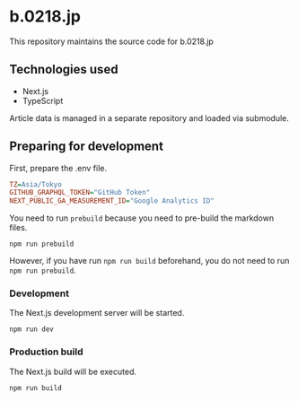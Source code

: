 # b.0218.jp

This repository maintains the source code for b.0218.jp

## Technologies used

- Next.js
- TypeScript

Article data is managed in a separate repository and loaded via submodule.

## Preparing for development

First, prepare the .env file.

```ini
TZ=Asia/Tokyo
GITHUB_GRAPHQL_TOKEN="GitHub Token"
NEXT_PUBLIC_GA_MEASUREMENT_ID="Google Analytics ID"
```

You need to run `prebuild` because you need to pre-build the markdown files.

```
npm run prebuild
```

However, if you have run `npm run build` beforehand, you do not need to run `npm run prebuild`.

### Development

The Next.js development server will be started.

```
npm run dev
```

### Production build

The Next.js build will be executed.

```
npm run build
```
